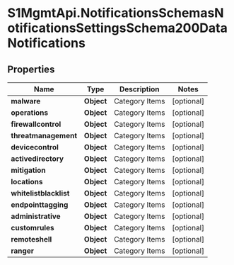 # S1MgmtApi.NotificationsSchemasNotificationsSettingsSchema200DataNotifications

## Properties
Name | Type | Description | Notes
------------ | ------------- | ------------- | -------------
**malware** | **Object** | Category Items | [optional] 
**operations** | **Object** | Category Items | [optional] 
**firewallcontrol** | **Object** | Category Items | [optional] 
**threatmanagement** | **Object** | Category Items | [optional] 
**devicecontrol** | **Object** | Category Items | [optional] 
**activedirectory** | **Object** | Category Items | [optional] 
**mitigation** | **Object** | Category Items | [optional] 
**locations** | **Object** | Category Items | [optional] 
**whitelistblacklist** | **Object** | Category Items | [optional] 
**endpointtagging** | **Object** | Category Items | [optional] 
**administrative** | **Object** | Category Items | [optional] 
**customrules** | **Object** | Category Items | [optional] 
**remoteshell** | **Object** | Category Items | [optional] 
**ranger** | **Object** | Category Items | [optional] 


